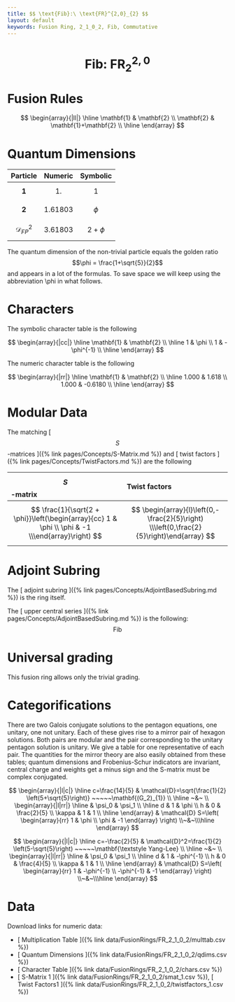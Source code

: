 ```yaml
---
title: $$ \text{Fib}:\ \text{FR}^{2,0}_{2} $$
layout: default
keywords: Fusion Ring, 2_1_0_2, Fib, Commutative
---
```

# $$ \text{Fib}:\ \text{FR}^{2,0}_{2} $$


# Fusion Rules

$$
\begin{array}{|ll|}
\hline
 \mathbf{1} & \mathbf{2} \\
 \mathbf{2} & \mathbf{1}+\mathbf{2} \\
\hline
\end{array}
$$


# Quantum Dimensions

| Particle | Numeric | Symbolic |
| :------ | :------ | :------ |
| $$ \mathbf{1} $$ | $$ 1. $$ | $$ 1 $$ |
| $$ \mathbf{2} $$ | $$ 1.61803 $$ | $$ \phi $$ |
| $$ \mathcal{D}_{FP}^2 $$ | $$ 3.61803 $$ | $$ 2 + \phi $$ |

The quantum dimension of the non-trivial particle equals the golden ratio $$\phi = \frac{1+\sqrt{5}}{2}$$ and appears in a lot of the formulas. To save space we will keep using the abbreviation \phi in what follows. 

# Characters

The symbolic character table is the following

$$
\begin{array}{|cc|}
\hline
 \mathbf{1} & \mathbf{2} \\
\hline
 1 & \phi \\
 1 & -\phi^{-1} \\
\hline
\end{array}
$$

The numeric character table is the following

$$
\begin{array}{|rr|}
\hline
 \mathbf{1} & \mathbf{2} \\
\hline
 1.000 & 1.618 \\
 1.000 & -0.6180 \\
\hline
\end{array}
$$

# Modular Data

The matching [ $$ S $$-matrices ]({% link pages/Concepts/S-Matrix.md %}) and [ twist factors ]({% link pages/Concepts/TwistFactors.md %}) are the following

| $$ S $$-matrix | Twist factors |
| :------ | :------ |
| $$ \frac{1}{\sqrt{2 + \phi}}\left(\begin{array}{cc} 1 & \phi  \\ \phi  & -1 \\\end{array}\right) $$ | $$ \begin{array}{l}\left(0,-\frac{2}{5}\right) \\\left(0,\frac{2}{5}\right)\end{array} $$ |


# Adjoint Subring

The [ adjoint subring ]({% link pages/Concepts/AdjointBasedSubring.md %}) is the ring itself.

The [ upper central series ]({% link pages/Concepts/AdjointBasedSubring.md %}) is the following:
$$ \text{Fib} $$

# Universal grading

This fusion ring allows only the trivial grading.

# Categorifications
There are two Galois conjugate solutions to the pentagon equations, one unitary, one not unitary. 
Each of these gives rise to a mirror pair of hexagon solutions. 
Both pairs are modular and the pair corresponding to the unitary pentagon solution is unitary. We give a table for one representative of each pair. The quantities for the mirror theory are also easily obtained from these tables; quantum dimensions and Frobenius-Schur indicators are invariant, central charge and weights get a minus sign and the S-matrix must be complex conjugated.  


$$
\begin{array}{|l|c|}
\hline
c=\frac{14}{5}
&
\mathcal{D}=\sqrt{\frac{1}{2} \left(5+\sqrt{5}\right)} ~~~~~\mathbf{(G_2)_{1}}
\\ \hline ~&~ \\ 
\begin{array}{|l|rr|}
\hline
  & \psi_0 & \psi_1 \\ \hline
 d & 1 & \phi \\
 h & 0 & \frac{2}{5} \\
 \kappa  & 1 & 1
\\ \hline
\end{array}
&
\mathcal{D} S=\left(
      \begin{array}{rr}
       1 & \phi \\
       \phi & -1
      \end{array}
      \right)
\\~&~\\\hline 
\end{array} 
$$

$$
\begin{array}{|l|c|}
\hline
c=-\frac{2}{5}
&
\mathcal{D}^2=\frac{1}{2} \left(5-\sqrt{5}\right) ~~~~~\mathbf{\textstyle Yang-Lee}
\\ \hline ~&~ \\ 
\begin{array}{|l|rr|}
\hline
  & \psi_0 & \psi_1 \\ \hline
 d & 1 & -\phi^{-1} \\
 h & 0 & \frac{4}{5} \\
 \kappa  & 1 & 1
\\ \hline
\end{array}
&
\mathcal{D} S=\left(
      \begin{array}{rr}
       1 & -\phi^{-1} \\
       -\phi^{-1} & -1
      \end{array}
      \right)
\\~&~\\\hline 
\end{array} 
$$

# Data

Download links for numeric data:

* [ Multiplication Table ]({% link data/FusionRings/FR_2_1_0_2/multtab.csv %})
* [ Quantum Dimensions ]({% link data/FusionRings/FR_2_1_0_2/qdims.csv %})
* [ Character Table ]({% link data/FusionRings/FR_2_1_0_2/chars.csv %})
* [ S-Matrix 1 ]({% link data/FusionRings/FR_2_1_0_2/smat_1.csv %}), [ Twist Factors1 ]({% link data/FusionRings/FR_2_1_0_2/twistfactors_1.csv %})
